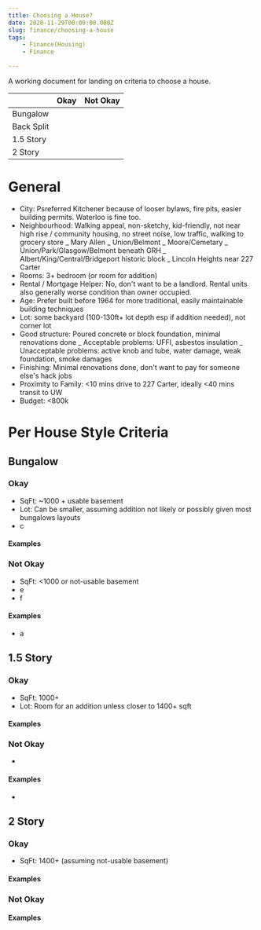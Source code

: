 ```yaml
---
title: Choosing a House?
date: 2020-11-29T00:00:00.000Z
slug: finance/choosing-a-house
tags:
	- Finance(Housing)
	- Finance

---
```


A working document for landing on criteria to choose a house.

|            | Okay | Not Okay |
| ---------- | ---- | -------- |
| Bungalow   |      |          |
| Back Split |      |          |
| 1.5 Story  |      |          |
| 2 Story    |      |          |

# General

- City: Psreferred Kitchener because of looser bylaws, fire pits, easier building permits. Waterloo is fine too.
- Neighbourhood: Walking appeal, non-sketchy, kid-friendly, not near high rise / community housing, no street noise, low traffic, walking to grocery store
  _ Mary Allen
  _ Union/Belmont
  _ Moore/Cemetary
  _ Union/Park/Glasgow/Belmont beneath GRH
  _ Albert/King/Central/Bridgeport historic block
  _ Lincoln Heights near 227 Carter
- Rooms: 3+ bedroom (or room for addition)
- Rental / Mortgage Helper: No, don't want to be a landlord. Rental units also generally worse condition than owner occupied.
- Age: Prefer built before 1964 for more traditional, easily maintainable building techniques
- Lot: some backyard (100-130ft+ lot depth esp if addition needed), not corner lot
- Good structure: Poured concrete or block foundation, minimal renovations done
  _ Acceptable problems: UFFI, asbestos insulation
  _ Unacceptable problems: active knob and tube, water damage, weak foundation, smoke damages
- Finishing: Minimal renovations done, don't want to pay for someone else's hack jobs
- Proximity to Family: <10 mins drive to 227 Carter, ideally <40 mins transit to UW
- Budget: <800k

# Per House Style Criteria

## Bungalow

### Okay

- SqFt: ~1000 + usable basement
- Lot: Can be smaller, assuming addition not likely or possibly given most bungalows layouts
- c

#### Examples

### Not Okay

- SqFt: <1000 or not-usable basement
- e
- f

#### Examples

- a

## 1.5 Story

### Okay

- SqFt: 1000+
- Lot: Room for an addition unless closer to 1400+ sqft

#### Examples

### Not Okay

-

#### Examples

-

## 2 Story

### Okay

- SqFt: 1400+ (assuming not-usable basement)

#### Examples

### Not Okay

#### Examples
